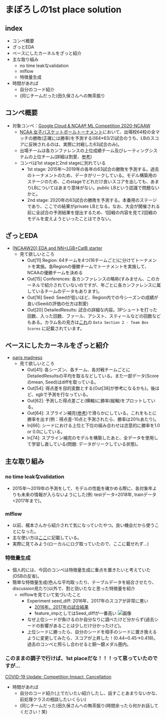 # まぼろしの1st place solution
## index
- コンペ概要
- ざっとEDA
- ベースにしたカーネルをざっと紹介
- 主な取り組み
    - no time leakなvalidation
    - mlflow
    - 特徴量生成
- 時間があれば
    - 自分のコード紹介
    - (同じチームだった)田久保さんへの無茶振り


## コンペ概要
- 対象コンペ：[Google Cloud & NCAA® ML Competition 2020-NCAAW](https://www.kaggle.com/c/google-cloud-ncaa-march-madness-2020-division-1-womens-tournament/overview)
     - [NCAA 女子バスケットボールトーナメント](https://ja.wikipedia.org/wiki/NCAA%E5%A5%B3%E5%AD%90%E3%83%90%E3%82%B9%E3%82%B1%E3%83%83%E3%83%88%E3%83%9C%E3%83%BC%E3%83%AB%E3%83%88%E3%83%BC%E3%83%8A%E3%83%A1%E3%83%B3%E3%83%88)において、出場校64校の全マッチの勝敗(正確には勝率)を予測する((64*63/2)試合のうち、LBのスコアに反映されるのは、実際に対戦した63試合のみ)。
     - 出場チームは各カンファレンスの上位成績チーム及びレーティングシステムの上位チーム(詳細は割愛、[参考](https://kenpom.com/))
     - コンペは1st stageと2nd stageに別れている
        - 1st stage: 2015年〜2019年の各年の63試合の勝敗を予測する。過去のトーナメントのため、データがリークしている。モデル構築用のステージのため、このstageでどれだけ良いスコアを出しても、あまりLBについてはあまり意味がない。public LBという認識で問題ないかと。
        - 2nd stage: 2020年の63試合の勝敗を予測する。本番用のステージであり、ここでの結果がprivate LBとなる。なお、大会が開催される前に全試合の予測結果を提出するため、1回戦の内容を見て2回戦のモデルを変えようといったことはできない。


## ざっとEDA
- [[NCAAW20] EDA and NN+LGB+CatB starter](https://www.kaggle.com/code1110/ncaaw20-eda-and-nn-lgb-catb-starter)
    - 見て欲しいところ
        - Out[11] Region: 64チームを4つ(16チームごと)に分けてトーナメントを実施。各Regionの優勝チームでトーナメントを実施して、NCAAの優勝チームを決める
        - Out[15] Conferences: 各カンファレンスの略称(すみません、このカーネルで紹介されていないのですが、年ごとに各カンファレンスに属しているチームのデータもあります)。
        - Out[16] Seed: Seedが低いほど、Region内での今シーズンの成績が良い(Seedの評価の仕方は割愛)
        - Out[20] DetailedResults: 試合の詳細な内容。3Pシュートを打った回数、入った回数、ファール、アシスト、スティールなどの回数などもある。カラム名の見方は[これ](https://www.kaggle.com/c/google-cloud-ncaa-march-madness-2020-division-1-womens-tournament/data)の `Data Section 2 - Team Box Scores` に記載されています。


## ベースにしたカーネルをざっと紹介
- [paris madness](https://www.kaggle.com/raddar/paris-madness)
    - 見て欲しいところ
        - Out[41]: 各シーズン、各チーム、各対戦チームごとにDetailedResultsの平均を取るなどしている。また一部データ(Scoreのmean, Seed)はdiffを取っている。
        - Out[54]: 得点差を目的変数とする(Out[38]が参考になるかも)。後ほど、xgbで予測を行なっている。
        - Out[62]: 予測した得点差ごと(横軸)に勝率(縦軸)をプロットしている。
        - Out[64]: スプライン補完([参考](http://www.yamamo10.jp/yamamoto/lecture/2006/5E/interpolation/interpolation.pdf))で滑らかにしている。これをもとに勝率を出す(例：得点差-10点と予測されたら、勝率は20％あたり)。
        - In[66]: シードにおける上位と下位の組み合わせは恣意的に勝率を1.0 or 0.0にしている。
        - In[74]: スプライン補完のモデルを構築したあと、全データを使用して学習し直している(問題: データがリークしている状態)。

## 主な取り組み
### no time leakなvalidation
- 2015年〜2019年の予測をして、モデルの性能を確かめる際に、各対象年よりも未来の情報が入らないようにした(例: testデータ=2018年, trainデータ=2017年まで)。


### mlflow
- 以前、梶本さんから紹介されて気になっていたやつ。良い機会だから使うことになった。
- 主な使い方は[ここ](https://qiita.com/shota-imazeki/items/e7b30cb58541bfab58d3)に記載している。
- 実際に見てみよう(ローカルにログ取っていたので、ここに載せれず...)

### 特徴量生成
- 個人的には、今回のコンペは特徴量生成に重点を置きたいと考えていた(DSBの反省)。
- 簡単な特徴量生成(色んな平均取ったり、テーブルデータを結合させたり、discussion見たり)以外で、割と効いたなと思った特徴量を紹介
    - mlflowを見ていて気づいたこと
        - Experiment seed_diff: 2016年、2017年のスコアが非常に悪い
            - [2016年、2017年の試合結果](https://www.ncaa.com/brackets/basketball-women/d1/2016)
            - feature_impとしてはSeed_diffが一番高い
            ![画像](./feature_imp1.png)
        - なぜ上位シードが負けるのか自分なりに調べたけど分からず(過去シードの影響があることは少しだけ分かったけど)。
        - 上位シードに勝ったら、自分のシードを相手のシードに置き換えるように変更してみたら、スコアが上昇した！(0.44~0.45→0.418)。過去のコンペと照らし合わせると銅〜銀メダル圏内。


### このままの調子で行けば、1st placeだな！！！って思っていたのですが...
[COVID-19 Update: Competition Impact, Cancellation](https://www.kaggle.com/c/google-cloud-ncaa-march-madness-2020-division-1-womens-tournament/discussion/135403)


- 時間があれば
    - 自分のコード紹介(上でだいたい紹介したし、話すことあまりないかな、前処理クラスの相談したいくらい)
    - (同じチームだった)田久保さんへの無茶振り(時間余ったら何かお話してください！笑)


